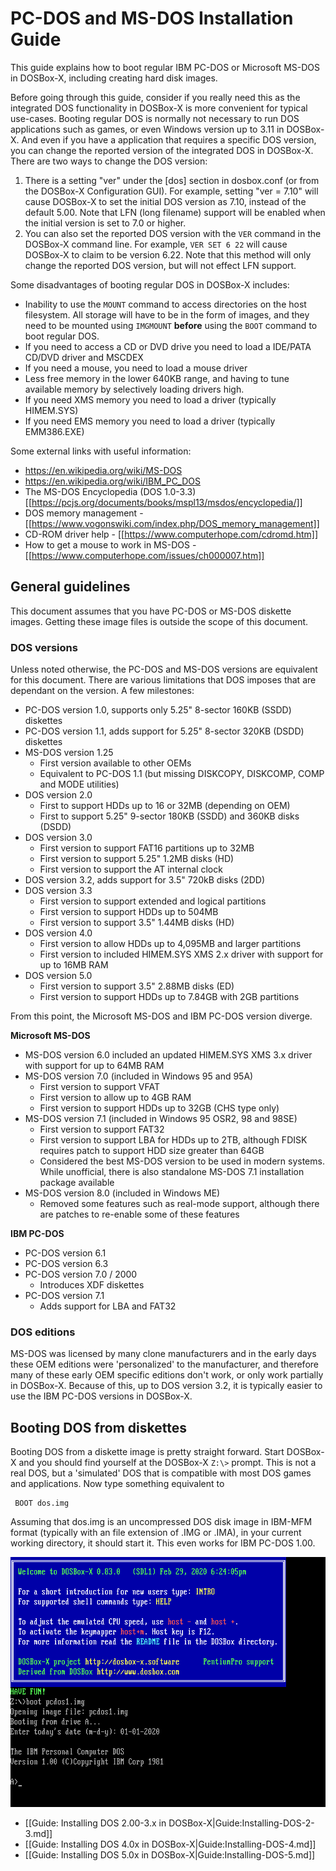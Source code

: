 # PC-DOS and MS-DOS Installation Guide

This guide explains how to boot regular IBM PC-DOS or Microsoft MS-DOS in DOSBox-X, including creating hard disk images.

Before going through this guide, consider if you really need this as the integrated DOS functionality in DOSBox-X is more convenient for typical use-cases. Booting regular DOS is normally not necessary to run DOS applications such as games, or even Windows version up to 3.11 in DOSBox-X. And even if you have a application that requires a specific DOS version, you can change the reported version of the integrated DOS in DOSBox-X. There are two ways to change the DOS version:
1. There is a setting "ver" under the [dos] section in dosbox.conf (or from the DOSBox-X Configuration GUI). For example, setting "ver = 7.10" will cause DOSBox-X to set the initial DOS version as 7.10, instead of the default 5.00. Note that LFN (long filename) support will be enabled when the initial version is set to 7.0 or higher.
2. You can also set the reported DOS version with the ``VER`` command in the DOSBox-X command line. For example, ``VER SET 6 22`` will cause DOSBox-X to claim to be version 6.22. Note that this method will only change the reported DOS version, but will not effect LFN support.

Some disadvantages of booting regular DOS in DOSBox-X includes:
- Inability to use the ``MOUNT`` command to access directories on the host filesystem. All storage will have to be in the form of images, and they need to be mounted using ``IMGMOUNT`` <b>before</b> using the ``BOOT`` command to boot regular DOS.
- If you need to access a CD or DVD drive you need to load a IDE/PATA CD/DVD driver and MSCDEX
- If you need a mouse, you need to load a mouse driver
- Less free memory in the lower 640KB range, and having to tune available memory by selectively loading drivers high.
- If you need XMS memory you need to load a driver (typically HIMEM.SYS)
- If you need EMS memory you need to load a driver (typically EMM386.EXE)

Some external links with useful information:
- https://en.wikipedia.org/wiki/MS-DOS
- https://en.wikipedia.org/wiki/IBM_PC_DOS
- The MS-DOS Encyclopedia (DOS 1.0-3.3) [[https://pcjs.org/documents/books/mspl13/msdos/encyclopedia/]]
- DOS memory management - [[https://www.vogonswiki.com/index.php/DOS_memory_management]]
- CD-ROM driver help - [[https://www.computerhope.com/cdromd.htm]]
- How to get a mouse to work in MS-DOS - [[https://www.computerhope.com/issues/ch000007.htm]]

## General guidelines
This document assumes that you have PC-DOS or MS-DOS diskette images. Getting these image files is outside the scope of this document.

### DOS versions
Unless noted otherwise, the PC-DOS and MS-DOS versions are equivalent for this document. There are various limitations that DOS imposes that are dependant on the version. A few milestones:

- PC-DOS version 1.0, supports only 5.25" 8-sector 160KB (SSDD) diskettes
- PC-DOS version 1.1, adds support for 5.25" 8-sector 320KB (DSDD) diskettes
- MS-DOS version 1.25
  - First version available to other OEMs
  - Equivalent to PC-DOS 1.1 (but missing DISKCOPY, DISKCOMP, COMP and MODE utilities)
- DOS version 2.0
  - First to support HDDs up to 16 or 32MB (depending on OEM)
  - First to support 5.25" 9-sector 180KB (SSDD) and 360KB disks (DSDD)
- DOS version 3.0
  - First version to support FAT16 partitions up to 32MB
  - First version to support 5.25" 1.2MB disks (HD)
  - First version to support the AT internal clock
- DOS version 3.2, adds support for 3.5" 720kB disks (2DD)
- DOS version 3.3
  - First version to support extended and logical partitions
  - First version to support HDDs up to 504MB
  - First version to support 3.5" 1.44MB disks (HD)
- DOS version 4.0
  - First version to allow HDDs up to 4,095MB and larger partitions
  - First version to included HIMEM.SYS XMS 2.x driver with support for up to 16MB RAM
- DOS version 5.0
  - First version to support 3.5" 2.88MB disks (ED)
  - First version to support HDDs up to 7.84GB with 2GB partitions

From this point, the Microsoft MS-DOS and IBM PC-DOS version diverge.

<b>Microsoft MS-DOS</b>
- MS-DOS version 6.0 included an updated HIMEM.SYS XMS 3.x driver with support for up to 64MB RAM
- MS-DOS version 7.0 (included in Windows 95 and 95A)
  - First version to support VFAT
  - First version to allow up to 4GB RAM
  - First version to support HDDs up to 32GB (CHS type only)
- MS-DOS version 7.1 (included in Windows 95 OSR2, 98 and 98SE)
  - First version to support FAT32
  - First version to support LBA for HDDs up to 2TB, although FDISK requires patch to support HDD size greater than 64GB
  - Considered the best MS-DOS version to be used in modern systems. While unofficial, there is also standalone MS-DOS 7.1 installation package available
- MS-DOS version 8.0 (included in Windows ME)
  - Removed some features such as real-mode support, although there are patches to re-enable some of these features

<b>IBM PC-DOS</b>
- PC-DOS version 6.1
- PC-DOS version 6.3
- PC-DOS version 7.0 / 2000
  - Introduces XDF diskettes
- PC-DOS version 7.1
  - Adds support for LBA and FAT32

### DOS editions
MS-DOS was licensed by many clone manufacturers and in the early days these OEM editions were 'personalized' to the manufacturer, and therefore many of these early OEM specific editions don't work, or only work partially in DOSBox-X. Because of this, up to DOS version 3.2, it is typically easier to use the IBM PC-DOS versions in DOSBox-X.

## Booting DOS from diskettes
Booting DOS from a diskette image is pretty straight forward. Start DOSBox-X and you should find yourself at the DOSBox-X ``Z:\>`` prompt. This is not a real DOS, but a 'simulated' DOS that is compatible with most DOS games and applications. Now type something equivalent to
```
 BOOT dos.img
```
Assuming that dos.img is an uncompressed DOS disk image in IBM-MFM format (typically with an file extension of .IMG or .IMA), in your current working directory, it should start it. This even works for IBM PC-DOS 1.00.

<img src="images/MS-DOS:PC-DOS_1.0.png" width="640" height="400" alt="Booting a PC-DOS 1.00 diskette image"><br>

* [[Guide: Installing DOS 2.00-3.x in DOSBox-X|Guide:Installing-DOS-2-3.md]]
* [[Guide: Installing DOS 4.0x in DOSBox-X|Guide:Installing-DOS-4.md]]
* [[Guide: Installing DOS 5.0x in DOSBox-X|Guide:Installing-DOS-5.md]]
